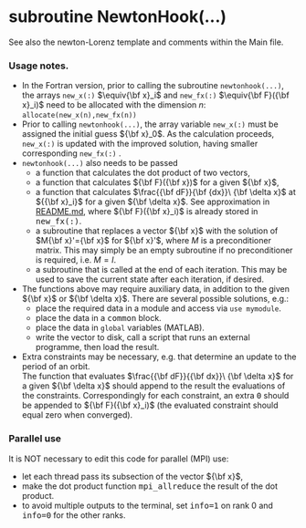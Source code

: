 # subroutine NewtonHook(...)

See also the newton-Lorenz template and comments within the Main file.

### Usage notes.

- In the Fortran version, prior to calling the subroutine `newtonhook(...)`, the arrays `new_x(:)` $\equiv{\bf x}_i$ 
and `new_fx(:)` $\equiv{\bf F}({\bf x}_i)$ need to be allocated with the dimension $n$:  `allocate(new_x(n),new_fx(n))`  
- Prior to calling `newtonhook(...)`, the array variable `new_x(:)` must be assigned the initial guess ${\bf x}_0$. 
As the calculation proceeds, `new_x(:)` is updated with the improved solution, having smaller corresponding `new_fx(:)` .
- `newtonhook(...)` also needs to be passed
   * a function that calculates the dot product of two vectors,
   * a function that calculates ${\bf F}({\bf x})$ for a given ${\bf x}$,
   * a function that calculates $\frac{{\bf dF}}{\bf {dx}}\ {\bf \delta x}$ at ${{\bf x}_i}$ for a given ${\bf \delta x}$.  See approximation in [README.md](./README.md), where ${\bf F}({\bf x}_i)$ is already stored in <tt>new_fx(:)</tt>.
   * a subroutine that replaces a vector ${\bf x}$ with the solution of $M{\bf x}'={\bf x}$ for ${\bf x}'$, where $M$ is a preconditioner matrix.  This may simply be an empty subroutine if no preconditioner is required, i.e. $M=I$.
   * a subroutine that is called at the end of each iteration.  This may be used to save the current state after each iteration, if desired.
- The functions above may require auxiliary data, in addition to the given ${\bf x}$ or ${\bf \delta x}$.  There are several possible solutions, e.g.:
   * place the required data in a module and access via `use mymodule`.
   * place the data in a <tt>common</tt> block.
   * place the data in `global` variables (MATLAB).
   * write the vector to disk, call a script that runs an external programme, then load the result.
- Extra constraints may be necessary, e.g. that determine an update to the period of an orbit.  
The function that evaluates $\frac{{\bf dF}}{{\bf dx}}\ {\bf \delta x}$ for a given ${\bf \delta x}$ should append to the 
result the evaluations of the constraints.  Correspondingly for each constraint, an extra <tt>0</tt> should be appended 
to ${\bf F}({\bf x}_i)$ (the evaluated constraint should equal zero when converged).  

### Parallel use

It is NOT necessary to edit this code for parallel (MPI) use:
* let each thread pass its subsection of the vector ${\bf x}$, 
* make the dot product  function <tt>mpi_allreduce</tt> the result of the dot product.
* to avoid multiple outputs to the terminal, set <tt>info=1</tt> on rank 0 and <tt>info=0</tt> for the other ranks.
